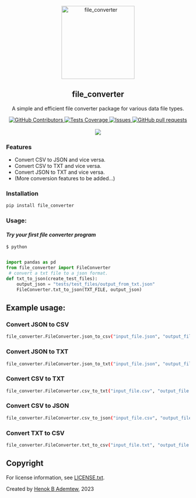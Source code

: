 <p align="center">
 <img width="200px" src="https://github.com/HenokB/file-converter/assets/46082799/fa1459e2-0213-4f1a-ab85-8313719d82ec" align="center" alt="file_converter" />
 <h2 align="center">file_converter</h2>
 <p align="center">A simple and efficient file converter package for various data file types. </p>
</p>
</p>
  <p align="center">
    <a href="https://github.com/HenokB/file-converter/graphs/contributors">
      <img alt="GitHub Contributors" src="https://img.shields.io/github/contributors/HenokB/file-converter" />
    </a>
    <a href="https://codecov.io/gh/HenokB/file-converter">
      <img alt="Tests Coverage" src="https://codecov.io/gh/HenokB/file-converter/branch/master/graph/badge.svg" />
    </a>
    <a href="https://github.com/HenokB/file-converter/issues">
      <img alt="Issues" src="https://img.shields.io/github/issues/HenokB/file-converter?color=0088ff" />
    </a>
    <a href="https://github.com/HenokB/file-converter/pulls">
      <img alt="GitHub pull requests" src="https://img.shields.io/github/issues-pr/HenokB/file-converter?color=0088ff" />
    </a>
    <br />
    <br />
    <a href="https://a.paddle.com/v2/click/16413/119403?link=1227">
      <img src="https://img.shields.io/badge/Supported%20by-VSCode%20Power%20User%20%E2%86%92-gray.svg?colorA=655BE1&colorB=4F44D6&style=for-the-badge"/>
    </a>
    </a>
  </p>

### Features

- Convert CSV to JSON and vice versa.
- Convert CSV to TXT and vice versa.
- Convert JSON to TXT and vice versa.
- (More conversion features to be added…)

### Installation

```bash
pip install file_converter
```

<h3>Usage:</h3>
<p>

#### *Try your first file converter program*

```shell
$ python
```

```python

import pandas as pd
from file_converter import FileConverter
 # convert a txt file to a json format.
def txt_to_json(create_test_files):
    output_json = "tests/test_files/output_from_txt.json"
    FileConverter.txt_to_json(TXT_FILE, output_json)
```

## Example usage:

### Convert JSON to CSV
```bash
file_converter.FileConverter.json_to_csv("input_file.json", "output_file.csv")
```
### Convert JSON to TXT
```bash
file_converter.FileConverter.json_to_txt("input_file.json", "output_file.txt")
```

### Convert CSV to TXT

```bash
file_converter.FileConverter.csv_to_txt("input_file.csv", "output_file.txt")
```

### Convert CSV to JSON
```bash
file_converter.FileConverter.csv_to_json("input_file.csv", "output_file.json")
```
### Convert TXT to CSV

```bash
file_converter.FileConverter.txt_to_csv("input_file.txt", "output_file.csv")
```
<p>

## Copyright

For license information, see [LICENSE.txt](LICENSE.txt).


Created by [Henok B Ademtew](https://twitter.com/henokademtew), 2023




